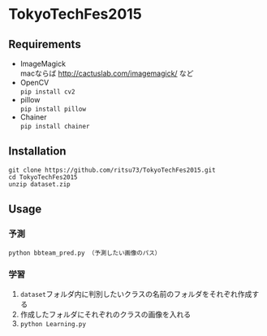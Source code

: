 # TokyoTechFes2015

## Requirements
* ImageMagick  
macならば http://cactuslab.com/imagemagick/ など
* OpenCV  
`pip install cv2`
* pillow  
`pip install pillow`
* Chainer  
`pip install chainer`

## Installation
```
git clone https://github.com/ritsu73/TokyoTechFes2015.git
cd TokyoTechFes2015
unzip dataset.zip
```

## Usage
### 予測
```
python bbteam_pred.py （予測したい画像のパス）
```

### 学習
1. `dataset`フォルダ内に判別したいクラスの名前のフォルダをそれぞれ作成する
2. 作成したフォルダにそれぞれのクラスの画像を入れる
3. ```python Learning.py```